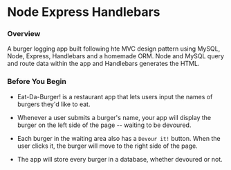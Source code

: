 # Node Express Handlebars

### Overview

A burger logging app built following hte MVC design pattern using MySQL, Node, Express, Handlebars and a homemade ORM. Node and MySQL query and route data within the app and Handlebars generates the HTML.

### Before You Begin

* Eat-Da-Burger! is a restaurant app that lets users input the names of burgers they'd like to eat.

* Whenever a user submits a burger's name, your app will display the burger on the left side of the page -- waiting to be devoured.

* Each burger in the waiting area also has a `Devour it!` button. When the user clicks it, the burger will move to the right side of the page.

* The app will store every burger in a database, whether devoured or not.

